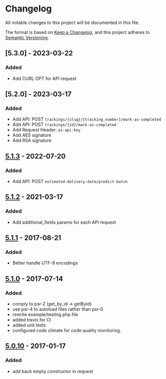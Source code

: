 # Changelog
All notable changes to this project will be documented in this file.

The format is based on [Keep a Changelog](https://keepachangelog.com/en/1.0.0/),
and this project adheres to [Semantic Versioning](https://semver.org/spec/v2.0.0.html).

## [5.3.0] - 2023-03-22
### Added
- Add CURL OPT for API request

## [5.2.0] - 2023-03-17
### Added
- Add API: POST `trackings/{slug}/{tracking_number}/mark-as-completed`
- Add API: POST `trackings/{id}/mark-as-completed`
- Add Request Header: `as-api-key`
- Add AES signature
- Add RSA signature

## [5.1.3] - 2022-07-20
### Added
- Add API: POST `estimated-delivery-date/predict-batch`

## [5.1.2] - 2021-03-17
### Added
- Add additional_fields params for each API request

## [5.1.1] - 2017-08-21
### Added
- Better handle UTF-8 encodings

## [5.1.0] - 2017-07-14
### Added
- comply to psr-2 (get_by_id -> getById)
- use psr-4 to autoload files rather than psr-0
- rewrite example/testing.php file
- added travis for CI
- added unit tests
- configured code climate for code quality monitoring.

## [5.0.10] - 2017-01-17
### Added
- add back empty constructor in request

[5.1.3]: https://github.com/AfterShip/aftership-sdk-php/compare/5.1.2...5.1.3
[5.1.2]: https://github.com/AfterShip/aftership-sdk-php/compare/5.1.1...5.1.2
[5.1.1]: https://github.com/AfterShip/aftership-sdk-php/compare/5.1.0...5.1.1
[5.1.0]: https://github.com/AfterShip/aftership-sdk-php/compare/5.0.10...5.1.0
[5.0.10]: https://github.com/AfterShip/aftership-sdk-php/releases/tag/5.0.10